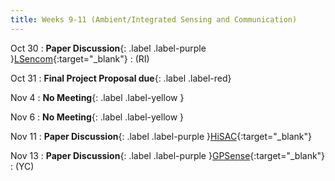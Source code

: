 ```yaml
---
title: Weeks 9-11 (Ambient/Integrated Sensing and Communication)
---
```


Oct 30
: **Paper Discussion**{: .label .label-purple }[LSencom](https://app.perusall.com/courses/cos597e_f2025-advanced-topics-in-computer-science-neural-sensing-modeling-and-understanding/lsencom){:target="_blank"}
  : (RI)

Oct 31
: **Final Project Proposal due**{: .label .label-red}

Nov 4
: **No Meeting**{: .label .label-yellow }

Nov 6
: **No Meeting**{: .label .label-yellow }

Nov 11
: **Paper Discussion**{: .label .label-purple }[HiSAC](https://app.perusall.com/courses/cos597e_f2025-advanced-topics-in-computer-science-neural-sensing-modeling-and-understanding/hisac){:target="_blank"}
  
Nov 13
: **Paper Discussion**{: .label .label-purple }[GPSense](https://app.perusall.com/courses/cos597e_f2025-advanced-topics-in-computer-science-neural-sensing-modeling-and-understanding/gpsense){:target="_blank"}
  : (YC)
